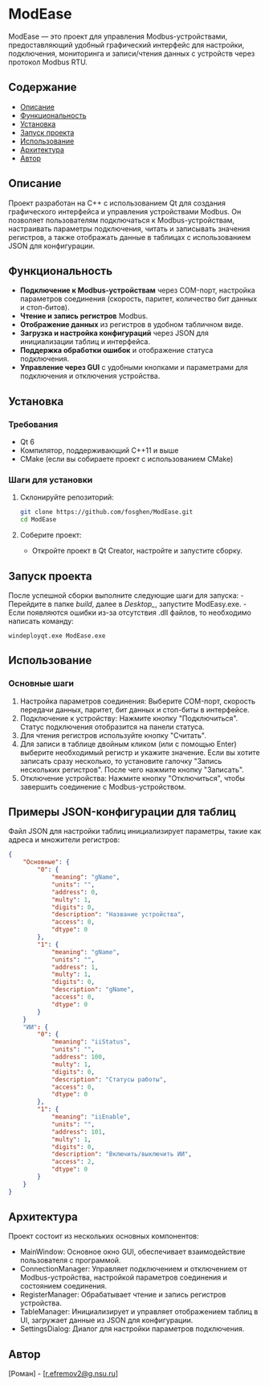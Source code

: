 # ModEase

ModEase — это проект для управления Modbus-устройствами, предоставляющий удобный графический интерфейс для настройки, подключения, мониторинга и записи/чтения данных с устройств через протокол Modbus RTU.

## Содержание

- [Описание](#описание)
- [Функциональность](#функциональность)
- [Установка](#установка)
- [Запуск проекта](#запуск-проекта)
- [Использование](#использование)
- [Архитектура](#архитектура)
- [Автор](#автор)

## Описание

Проект разработан на C++ с использованием Qt для создания графического интерфейса и управления устройствами Modbus. Он позволяет пользователям подключаться к Modbus-устройствам, настраивать параметры подключения, читать и записывать значения регистров, а также отображать данные в таблицах с использованием JSON для конфигурации.

## Функциональность

- **Подключение к Modbus-устройствам** через COM-порт, настройка параметров соединения (скорость, паритет, количество бит данных и стоп-битов).
- **Чтение и запись регистров** Modbus.
- **Отображение данных** из регистров в удобном табличном виде.
- **Загрузка и настройка конфигураций** через JSON для инициализации таблиц и интерфейса.
- **Поддержка обработки ошибок** и отображение статуса подключения.
- **Управление через GUI** с удобными кнопками и параметрами для подключения и отключения устройства.

## Установка

### Требования

- Qt 6
- Компилятор, поддерживающий C++11 и выше
- CMake (если вы собираете проект с использованием CMake)

### Шаги для установки

1. Склонируйте репозиторий:

    ```bash
    git clone https://github.com/fosghen/ModEase.git
    cd ModEase
    ```

2. Соберите проект:
    - Откройте проект в Qt Creator, настройте и запустите сборку.

## Запуск проекта

После успешной сборки выполните следующие шаги для запуска:
	- Перейдите в папке *build*, далее в *Desktop_*, запустите ModEasy.exe.
	- Если появляются ошибки из-за отсутствия .dll файлов, то необходимо написать команду:

	windeployqt.exe ModEase.exe

## Использование
### Основные шаги

   1. Настройка параметров соединения: Выберите COM-порт, скорость передачи данных, паритет, бит данных и стоп-биты в интерфейсе.
   2. Подключение к устройству: Нажмите кнопку "Подключиться". Статус подключения отобразится на панели статуса.
   3. Для чтения регистров используйте кнопку "Считать".
   4. Для записи в таблице двойным кликом (или с помощью Enter) выберите необходимый регистр и укажите значение. Если вы хотите записать сразу несколько, то установите галочку "Запись нескольких регистров". После чего нажмите кнопку "Записать".
   5. Отключение устройства: Нажмите кнопку "Отключиться", чтобы завершить соединение с Modbus-устройством.

## Примеры JSON-конфигурации для таблиц

Файл JSON для настройки таблиц инициализирует параметры, такие как адреса и множители регистров:
```json
{
    "Основные": {
        "0": {
            "meaning": "gName",
            "units": "",
            "address": 0,
            "multy": 1,
            "digits": 0,
            "description": "Название устройства",
            "access": 0,
            "dtype": 0
        },
        "1": {
            "meaning": "gName",
            "units": "",
            "address": 1,
            "multy": 1,
            "digits": 0,
            "description": "gName",
            "access": 0,
            "dtype": 0
        }
	}
	"ИИ": {
        "0": {
            "meaning": "iiStatus",
            "units": "",
            "address": 100,
            "multy": 1,
            "digits": 0,
            "description": "Статусы работы",
            "access": 0,
            "dtype": 0
        },
        "1": {
            "meaning": "iiEnable",
            "units": "",
            "address": 101,
            "multy": 1,
            "digits": 0,
            "description": "Включить/выключить ИИ",
            "access": 2,
            "dtype": 0
        }
	}
}
```

## Архитектура
Проект состоит из нескольких основных компонентов:

   - MainWindow: Основное окно GUI, обеспечивает взаимодействие пользователя с программой.
   - ConnectionManager: Управляет подключением и отключением от Modbus-устройства, настройкой параметров соединения и состоянием соединения.
   - RegisterManager: Обрабатывает чтение и запись регистров устройства.
   - TableManager: Инициализирует и управляет отображением таблиц в UI, загружает данные из JSON для конфигурации.
   - SettingsDialog: Диалог для настройки параметров подключения.
   

## Автор

[Роман] - [r.efremov2@g.nsu.ru]